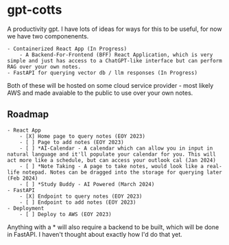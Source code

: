 # gpt-cotts

A productivity gpt. I have lots of ideas for ways for this to be useful, for now we have two componenents.

	- Containerized React App (In Progress)
        - A Backend-For-Frontend (BFF) React Application, which is very simple and just has access to a ChatGPT-like interface but can perform RAG over your own notes.
    - FastAPI for querying vector db / llm responses (In Progress)

Both of these will be hosted on some cloud service provider - most likely AWS and made avaiable to the public to use over your own notes.

## Roadmap

    - React App
        - [X] Home page to query notes (EOY 2023)
        - [ ] Page to add notes (EOY 2023)
        - [ ] *AI-Calendar - A calendar which can allow you in input in natural language and it'll populate your calendar for you. This will act more like a schedule, but can access your outlook cal (Jan 2024)
        - [ ] *Note Taking - A page to take notes, would look like a real-life notepad. Notes can be dragged into the storage for querying later (Feb 2024)
        - [ ] *Study Buddy - AI Powered (March 2024)
    - FastAPI
        - [X] Endpoint to query notes (EOY 2023)
        - [ ] Endpoint to add notes (EOY 2023)
    - Deployment
        - [ ] Deploy to AWS (EOY 2023)

Anything with a * will also require a backend to be built, which will be done in FastAPI. I haven't thought about exactly how I'd do that yet.
